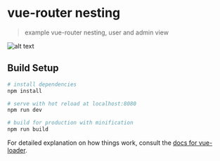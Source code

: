 # vue-router nesting

> example vue-router nesting, user and admin view

![alt text](https://media.giphy.com/media/xT0xeETU0bOYpyIadi/giphy.gif)

## Build Setup

``` bash
# install dependencies
npm install

# serve with hot reload at localhost:8080
npm run dev

# build for production with minification
npm run build
```

For detailed explanation on how things work, consult the [docs for vue-loader](http://vuejs.github.io/vue-loader).
